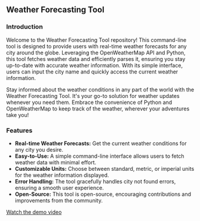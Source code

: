 ## Weather Forecasting Tool

### Introduction

Welcome to the Weather Forecasting Tool repository! This command-line tool is designed to provide users with real-time weather forecasts for any city around the globe. Leveraging the OpenWeatherMap API and Python, this tool fetches weather data and efficiently parses it, ensuring you stay up-to-date with accurate weather information. With its simple interface, users can input the city name and quickly access the current weather information.

Stay informed about the weather conditions in any part of the world with the Weather Forecasting Tool. It's your go-to solution for weather updates whenever you need them. Embrace the convenience of Python and OpenWeatherMap to keep track of the weather, wherever your adventures take you!

### Features

- **Real-time Weather Forecasts:** Get the current weather conditions for any city you desire.
- **Easy-to-Use:** A simple command-line interface allows users to fetch weather data with minimal effort.
- **Customizable Units:** Choose between standard, metric, or imperial units for the weather information displayed.
- **Error Handling:** The tool gracefully handles city not found errors, ensuring a smooth user experience.
- **Open-Source:** This tool is open-source, encouraging contributions and improvements from the community.

[Watch the demo video](https://drive.google.com/file/d/1UD1dYeTq2ytkThJKyJO4_a2Uek1w97gu/view?usp=sharing)

